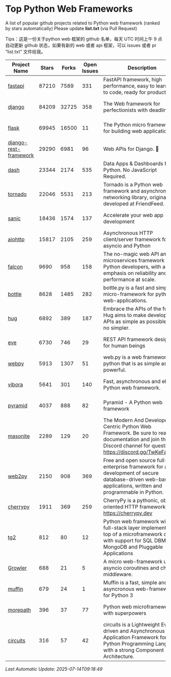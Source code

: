 # Top Python Web Frameworks
A list of popular github projects related to Python web framework (ranked by stars automatically)
Please update **list.txt** (via Pull Request)

Tips：这是一份关于python web 框架的 github 名单，每天 UTC 时间上午 9 点自动更新 github 状态，如果有新的 web 或者 api 框架，可以 issues 或者 pr “list.txt” 文件给我。

| Project Name | Stars | Forks | Open Issues | Description | Last Commit |
| ------------ | ----- | ----- | ----------- | ----------- | ----------- |
| [fastapi](https://github.com/fastapi/fastapi) | 87210 | 7589 | 331 | FastAPI framework, high performance, easy to learn, fast to code, ready for production | 2025-07-12 19:32:45 |
| [django](https://github.com/django/django) | 84209 | 32725 | 358 | The Web framework for perfectionists with deadlines. | 2025-07-13 17:38:23 |
| [flask](https://github.com/pallets/flask) | 69945 | 16500 | 11 | The Python micro framework for building web applications. | 2025-06-12 20:48:07 |
| [django-rest-framework](https://github.com/encode/django-rest-framework) | 29290 | 6981 | 96 | Web APIs for Django. 🎸 | 2025-07-07 11:11:24 |
| [dash](https://github.com/plotly/dash) | 23344 | 2174 | 535 | Data Apps & Dashboards for Python. No JavaScript Required. | 2025-07-08 20:07:20 |
| [tornado](https://github.com/tornadoweb/tornado) | 22046 | 5531 | 213 | Tornado is a Python web framework and asynchronous networking library, originally developed at FriendFeed. | 2025-07-02 12:44:37 |
| [sanic](https://github.com/sanic-org/sanic) | 18436 | 1574 | 137 |  Accelerate your web app development  | Build fast. Run fast. | 2025-03-31 21:19:26 |
| [aiohttp](https://github.com/aio-libs/aiohttp) | 15817 | 2105 | 259 | Asynchronous HTTP client/server framework for asyncio and Python | 2025-07-11 18:17:43 |
| [falcon](https://github.com/falconry/falcon) | 9690 | 958 | 158 | The no-magic web API and microservices framework for Python developers, with an emphasis on reliability and performance at scale. | 2025-07-12 10:24:58 |
| [bottle](https://github.com/bottlepy/bottle) | 8628 | 1485 | 282 | bottle.py is a fast and simple micro-framework for python web-applications. | 2025-06-27 10:14:03 |
| [hug](https://github.com/hugapi/hug) | 6892 | 389 | 187 | Embrace the APIs of the future. Hug aims to make developing APIs as simple as possible, but no simpler. | 2023-06-30 13:14:01 |
| [eve](https://github.com/pyeve/eve) | 6730 | 746 | 29 | REST API framework designed for human beings | 2025-06-03 13:00:09 |
| [webpy](https://github.com/webpy/webpy) | 5913 | 1307 | 51 | web.py is a web framework for python that is as simple as it is powerful.  | 2025-05-08 16:49:08 |
| [vibora](https://github.com/vibora-io/vibora) | 5641 | 301 | 140 | Fast, asynchronous and elegant Python web framework. | 2019-02-11 10:54:12 |
| [pyramid](https://github.com/Pylons/pyramid) | 4037 | 888 | 82 | Pyramid - A Python web framework | 2024-12-20 23:21:35 |
| [masonite](https://github.com/MasoniteFramework/masonite) | 2289 | 129 | 20 | The Modern And Developer Centric Python Web Framework. Be sure to read the documentation and join the Discord channel for questions: https://discord.gg/TwKeFahmPZ | 2025-03-20 20:11:49 |
| [web2py](https://github.com/web2py/web2py) | 2150 | 908 | 369 | Free and open source full-stack enterprise framework for agile development of secure database-driven web-based applications, written and programmable in Python. | 2025-07-14 00:48:47 |
| [cherrypy](https://github.com/cherrypy/cherrypy) | 1911 | 369 | 259 | CherryPy is a pythonic, object-oriented HTTP framework.      https://cherrypy.dev | 2025-07-04 16:22:41 |
| [tg2](https://github.com/TurboGears/tg2) | 812 | 80 | 12 | Python web framework with full-stack layer implemented on top of a microframework core with support for SQL DBMS, MongoDB and Pluggable Applications | 2025-02-18 22:52:59 |
| [Growler](https://github.com/pyGrowler/Growler) | 688 | 21 | 5 | A micro web-framework using asyncio coroutines and chained middleware. | 2020-03-08 07:51:41 |
| [muffin](https://github.com/klen/muffin) | 679 | 24 | 1 | Muffin is a fast, simple and asyncronous web-framework for Python 3 | 2025-07-11 14:12:22 |
| [morepath](https://github.com/morepath/morepath) | 396 | 37 | 77 | Python web microframework with superpowers | 2022-05-29 18:09:39 |
| [circuits](https://github.com/circuits/circuits) | 316 | 57 | 42 | circuits is a Lightweight Event driven and Asynchronous Application Framework for the Python Programming Language with a strong Component Architecture. | 2024-04-03 22:38:28 |

*Last Automatic Update: 2025-07-14T09:18:49*